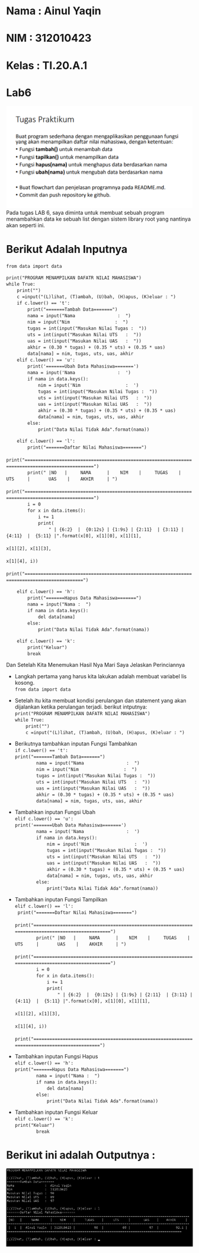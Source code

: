 # Nama : Ainul Yaqin <br>
# NIM : 312010423 <br>
# Kelas : TI.20.A.1

# **Lab6**

![Gambar](Poto/gambar1.png) <br>
Pada tugas LAB 6, saya diminta untuk membuat sebuah program menambahkan data ke sebuah list dengan sistem library root yang nantinya akan seperti ini. <br>

# Berikut Adalah Inputnya

`from data import data`



`print("PROGRAM MENAMPILKAN DAFATR NILAI MAHASISWA")` <br>
`while True:` <br>
`    print("")` <br>
`    c =input("(L)lihat, (T)ambah, (U)bah, (H)apus, (K)eluar : ")` <br>
`    if c.lower() == 't':` <br>
`        print("=======Tambah Data=======")` <br>
`        nama = input("Nama                :  ")` <br>
`        nim = input("Nim                 :  ")` <br>
`        tugas = int(input("Masukan Nilai Tugas :  "))` <br>
`        uts = int(input("Masukan Nilai UTS   :  "))` <br>
`        uas = int(input("Masukan Nilai UAS   :  "))` <br>
`        akhir = (0.30 * tugas) + (0.35 * uts) + (0.35 * uas)` <br>
`        data[nama] = nim, tugas, uts, uas, akhir` <br>
`    elif c.lower() == 'u':` <br>
`        print('=======Ubah Data Mahasiswa=======')` <br>
`        nama = input('Nama                :  ')` <br>
`        if nama in data.keys():` <br>
`            nim = input('Nim                 :  ')` <br>
`            tugas = int(input("Masukan Nilai Tugas :  "))` <br>
`            uts = int(input("Masukan Nilai UTS   :  "))` <br>
`            uas = int(input("Masukan Nilai UAS   :  "))` <br>
`            akhir = (0.30 * tugas) + (0.35 * uts) + (0.35 * uas)` <br>
`            data[nama] = nim, tugas, uts, uas, akhir` <br>
`        else:` <br>
`            print("Data Nilai Tidak Ada".format(nama))` <br>

`    elif c.lower() == 'l':` <br>
`        print("=======Daftar Nilai Mahasiswa=======")` <br>
`        print("================================================================================================")` <br>
`        print(" |NO   |     NAMA      |    NIM    |     TUGAS    |     UTS     |       UAS    |    AKHIR     | ")` <br>
`        print("================================================================================================")` <br>
`        i = 0` <br>
`        for x in data.items():` <br>
`            i += 1` <br>
`            print(` <br>
`                " | {6:2}  |  {0:12s} | {1:9s} | {2:11}  | {3:11} | {4:11}  |  {5:11} |".format(x[0], x[1][0], x[1][1],` <br>
`                                                                                                x[1][2], x[1][3],` <br>
`                                                                                                x[1][4], i))` <br>
`            print("============================================================================================")` <br>

`    elif c.lower() == 'h':` <br>
`        print("=======Hapus Data Mahasiswa=======")` <br>
`        nama = input("Nama :  ")` <br>
`        if nama in data.keys():` <br>
`            del data[nama]` <br>
`        else:` <br>
`            print("Data Nilai Tidak Ada".format(nama))` <br>

`    elif c.lower() == 'k':` <br>
`        print("Keluar")` <br>
`        break` <br>

Dan Setelah Kita Menemukan Hasil Nya Mari Saya Jelaskan Perinciannya

* Langkah pertama yang harus kita lakukan adalah membuat variabel lis kosong. <br>
`from data import data`

* Setelah itu kita membuat kondisi perulangan dan statement yang akan dijalankan ketika perulangan terjadi. berikut intputnya: <br>
`print("PROGRAM MENAMPILKAN DAFATR NILAI MAHASISWA")` <br>
`while True:` <br>
`    print("")` <br>
`    c =input("(L)lihat, (T)ambah, (U)bah, (H)apus, (K)eluar : ")`

*  Berikutnya tambahkan inputan Fungsi Tambahkan <br>
`if c.lower() == 't':` <br>
`print("=======Tambah Data=======")` <br>
`        nama = input("Nama                :  ")` <br>
`        nim = input("Nim                 :  ")` <br>
`        tugas = int(input("Masukan Nilai Tugas :  "))` <br>
`        uts = int(input("Masukan Nilai UTS   :  "))` <br>
`        uas = int(input("Masukan Nilai UAS   :  "))` <br>
`        akhir = (0.30 * tugas) + (0.35 * uts) + (0.35 * uas)` <br>
`        data[nama] = nim, tugas, uts, uas, akhir`

* Tambahkan inputan Fungsi Ubah <br>
`elif c.lower() == 'u':` <br>
`print('=======Ubah Data Mahasiswa=======')` <br>
`        nama = input('Nama                :  ')` <br>
`        if nama in data.keys():` <br>
`            nim = input('Nim                 :  ')` <br>
`            tugas = int(input("Masukan Nilai Tugas :  "))` <br>
`            uts = int(input("Masukan Nilai UTS   :  "))` <br>
`            uas = int(input("Masukan Nilai UAS   :  "))` <br>
`            akhir = (0.30 * tugas) + (0.35 * uts) + (0.35 * uas)` <br>
`            data[nama] = nim, tugas, uts, uas, akhir` <br>
`        else:` <br>
`            print("Data Nilai Tidak Ada".format(nama))` 

* Tambahkan inputan Fungsi Tampilkan <br>
`elif c.lower() == 'l':` <br>
` print("=======Daftar Nilai Mahasiswa=======")` <br>
`        print("================================================================================================")` <br>
`        print(" |NO   |     NAMA      |    NIM    |     TUGAS    |     UTS     |       UAS    |    AKHIR     | ")` <br>
`        print("================================================================================================")` <br>
`        i = 0` <br>
`        for x in data.items():` <br>
`            i += 1` <br>
`            print(` <br>
`                " | {6:2}  |  {0:12s} | {1:9s} | {2:11}  | {3:11} | {4:11}  |  {5:11} |".format(x[0], x[1][0], x[1][1],` <br>
`                                                                                                x[1][2], x[1][3],` <br>
`                                                                                                x[1][4], i))` <br>
`            print("============================================================================================")`

* Tambahkan inputan Fungsi Hapus <br>
`elif c.lower() == 'h':` <br>
`print("=======Hapus Data Mahasiswa=======")` <br>
`        nama = input("Nama :  ")` <br>
`        if nama in data.keys():` <br>
`            del data[nama]` <br>
`        else:` <br>
`            print("Data Nilai Tidak Ada".format(nama))`

* Tambahkan inputan Fungsi Keluar <br>
`elif c.lower() == 'k':` <br>
`print("Keluar")` <br>
`        break`

# Berikut ini adalah Outputnya :
![Gambar](Poto/gambar2.png)